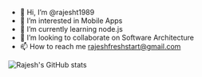 - 👋 Hi, I’m @rajesht1989
- 👀 I’m interested in Mobile Apps
- 🌱 I’m currently learning node.js
- 💞️ I’m looking to collaborate on Software Architecture
- 📫 How to reach me rajeshfreshstart@gmail.com

<!---
rajesht1989/rajesht1989 is a ✨ special ✨ repository because its `README.md` (this file) appears on your GitHub profile.
You can click the Preview link to take a look at your changes.
--->


![Rajesh's GitHub stats](https://github-readme-stats.vercel.app/api?username=rajesht1989&show_icons=true&theme=vue-dark)
